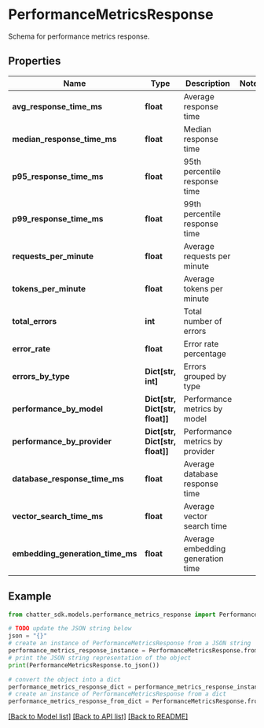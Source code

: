 # PerformanceMetricsResponse

Schema for performance metrics response.

## Properties

Name | Type | Description | Notes
------------ | ------------- | ------------- | -------------
**avg_response_time_ms** | **float** | Average response time | 
**median_response_time_ms** | **float** | Median response time | 
**p95_response_time_ms** | **float** | 95th percentile response time | 
**p99_response_time_ms** | **float** | 99th percentile response time | 
**requests_per_minute** | **float** | Average requests per minute | 
**tokens_per_minute** | **float** | Average tokens per minute | 
**total_errors** | **int** | Total number of errors | 
**error_rate** | **float** | Error rate percentage | 
**errors_by_type** | **Dict[str, int]** | Errors grouped by type | 
**performance_by_model** | **Dict[str, Dict[str, float]]** | Performance metrics by model | 
**performance_by_provider** | **Dict[str, Dict[str, float]]** | Performance metrics by provider | 
**database_response_time_ms** | **float** | Average database response time | 
**vector_search_time_ms** | **float** | Average vector search time | 
**embedding_generation_time_ms** | **float** | Average embedding generation time | 

## Example

```python
from chatter_sdk.models.performance_metrics_response import PerformanceMetricsResponse

# TODO update the JSON string below
json = "{}"
# create an instance of PerformanceMetricsResponse from a JSON string
performance_metrics_response_instance = PerformanceMetricsResponse.from_json(json)
# print the JSON string representation of the object
print(PerformanceMetricsResponse.to_json())

# convert the object into a dict
performance_metrics_response_dict = performance_metrics_response_instance.to_dict()
# create an instance of PerformanceMetricsResponse from a dict
performance_metrics_response_from_dict = PerformanceMetricsResponse.from_dict(performance_metrics_response_dict)
```
[[Back to Model list]](../README.md#documentation-for-models) [[Back to API list]](../README.md#documentation-for-api-endpoints) [[Back to README]](../README.md)


